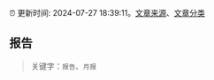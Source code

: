 :alarm_clock: 更新时间: 2024-07-27 18:39:11。[文章来源](/README.md)、[文章分类](/TAGS.md)

## 报告


> 关键字：`报告`、`月报`



